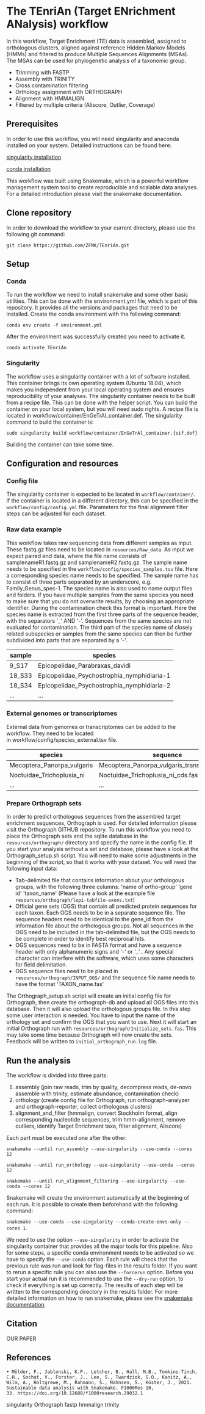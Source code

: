 # The TEnriAn (Target ENrichment ANalysis) workflow


In this workflow, Target Enrichment (TE) data is assembled, assigned to orthologous clusters, aligned against reference Hidden Markov Models (HMMs) and filtered to produce Multiple Sequences Alignments (MSAs). The MSAs can be used for phylogenetic analysis of a taxonomic group.
  * Trimming with FASTP
  * Assembly with TRINITY
  * Cross contamination filtering
  * Orthology assignment with ORTHOGRAPH
  * Alignment with HMMALIGN
  * Filtered by multiple criteria (Aliscore, Outlier, Coverage)

## Prerequisites

In order to use this workflow, you will need singularity and anaconda installed on your system.
Detailed instructions can be found here:

[singularity installation](https://sylabs.io/guides/3.6/admin-guide/index.html)

[conda installation](https://docs.conda.io/projects/conda/en/latest/user-guide/install/index.html)


This workflow was built using Snakemake, which is a powerful workflow management system tool to create reproducible and scalable data analyses. For a detailed introduction please visit the snakemake documentation.

## Clone repository

In order to download the workflow to your current directory, please use the following git command:

`git clone https://github.com/ZFMK/TEnriAn.git `

## Setup

### Conda

To run the workflow we need to install snakemake and some other basic utilities. This can be done with the environment.yml file, which is part of this repository. It provides all the versions and packages that need to be installed. Create the conda environment with the following command:

`conda env create -f environment.yml`

After the environment was successfully created you need to activate it.

`conda activate TEnriAn`

### Singularity

The workflow uses a singularity container with a lot of software installed. This container brings its own operating system (Ubuntu 18.04), which makes you independent from your local operating system and ensures reproducibility of your analyses. The singularity container needs to be built from a recipe file. This can be done with the helper script.
You can build the container on your local system, but you will need sudo rights. A recipe file is located in workflow/container/EnGeTrAl_container.def. The singularity command to build the container is: 

`sudo singularity build workflow/container/EnGeTrAl_container.{sif,def}`

Building the container can take some time.

## Configuration and resources

### Config file

The singularity container is expected to be located in `workflow/container/`. If the container is located in a different directory, this can be specified in the `workflow/config/config.yml` file.
Parameters for the final alignment filter steps can be adjusted for each dataset.

### Raw data example

This workflow takes raw sequencing data from different samples as input. These fastq.gz files need to be located in `resources/Raw_data`.
As input we expect paired end data, where the file name consists of samplenameR1.fastq.gz and samplenameR2.fastq.gz.
The sample name needs to be specified in the `workflow/config/species_samples.tsv` file. Here a corresponding species name needs to be specified.
The sample name has to consist of three parts separated by an underscore, e.g. Family_Genus_spec-1. The species name is also used to name output files and folders. If you have multiple samples from the same species you need to make sure that you do not overwrite results, by choosing an appropriate identifier. During the contamination check this format is important. Here the species name is extracted from the first three parts of the sequence header, with the separators '_' AND '-'. Sequences from the same species are not evaluated for contamination. The third part of the species name of closely related subspecies or samples from the same species can then be further subdivided into parts that are separated by a '-'.

| sample | species |
| ------------- | -----|
|9_S17| Epicopeiidae_Parabraxas_davidi |
| 18_S33 | Epicopeiidae_Psychostrophia_nymphidiaria-1 |
| 18_S34 | Epicopeiidae_Psychostrophia_nymphidiaria-2 |
| ... | ... |

### External genomes or transcriptomes

External data from genomes or transcriptomes can be added to the workflow. They need to be located in workflow/config/species_external.tsv file.

| species |sequence|
|----------|---------|
|Mecoptera_Panorpa_vulgaris|Mecoptera_Panorpa_vulgaris_transcriptome.fas|
|Noctuidae_Trichoplusia_ni|Noctuidae_Trichoplusia_ni_cds.fas|
|...|...|

### Prepare Orthograph sets

In order to predict orthologous sequences from the assembled target enrichment sequences, Orthograph is used. For detailed information please visit the Orthograph GITHUB repository. To run this workflow you need to place the Orthograph sets and the sqlite database in the `resources/orthograph/` directory and specify the name in the config file. If you start your analysis without a set and database, please have a look at the Orthograph_setup.sh script. You will need to make some adjustments in the beginning of the script, so that it works with your dataset. You will need the following input data:
  * Tab-delimited file that contains information about your orthologous groups, with the following three columns: 'name of ortho-group' ‘gene id' 'taxon_name' (Please have a look at the example file `resources/orthograph/lepi-tabfile-exons.txt`)
  * Official gene sets (OGS) that contain all predicted protein sequences for each taxon. Each OGS needs to be in a separate sequence file. The sequence headers need to be identical to the gene_id from the information file about the orthologous groups. Not all sequences in the OGS need to be included in the tab-delimited file, but the OGS needs to be complete in order to identify best reciprocal hits.
  * OGS sequences need to be in FASTA format and have a sequence header with only alphanumeric signs and '-' or '_' . Any special character can interfere with the software, which uses some characters for field delimitation.
  * OGS sequence files need to be placed in `resources/orthograph/INPUT_OGS/` and the sequence file name needs to have the format 'TAXON_name.fas'

The Orthograph_setup.sh script will create an initial config file for Orthograph, then create the orthograph-db and upload all OGS files into this database. Then it will also upload the orthologous groups file. In this step some user interaction is needed. You have to input the name of the orthology set and confirm the OGS that you want to use. Next it will start an initial Orthograph run with `resources/orthograph/Initialize_sets.fas`. This may take some time because Orthograph will now create the sets. Feedback will be written to `initial_orthograph_run.log` file.

## Run the analysis

The workflow is divided into three parts:
  1. assembly (join raw reads, trim by quality, decompress reads, de-novo assemble with trinity, estimate abundance, contamination check)
  2. orthology (create config file for Orthograph, run orthograph-analyzer and orthograph-reporter, collect orthologous clusters)
  3. alignment_and_filter (hmmalign, convert Stockholm format, align corresponding nucleotide sequences, trim hmm-alignment, remove outliers, identify Target Enrichment taxa, filter alignment, Aliscore)

Each part must be executed one after the other:

`snakemake --until run_assembly --use-singularity --use-conda --cores 12`

`snakemake --until run_orthology --use-singularity --use-conda --cores 12`

`snakemake --until run_alignment_filtering --use-singularity --use-conda --cores 12`

Snakemake will create the environment automatically at the beginning of each run. It is possible to create them beforehand with the following command: 

`snakemake --use-conda --use-singularity --conda-create-envs-only --cores 1`. 

We need to use the option `--use-singularity` in order to activate the singularity container that provides all the major tools for this pipeline. Also for some steps, a specific conda environment needs to be activated so we have to specify the `--use-conda` option. Each rule will check that the previous rule was run and look for flag-files in the results folder. If you want to rerun a specific rule you can also use the `--forcerun` option. Before you start your actual run it is recommended to use the `--dry-run` option, to check if everything is set up correctly. The results of each step will be written to the corresponding directory in the results folder. For more detailed information on how to run snakemake, please see the [snakemake documentation](https://snakemake.readthedocs.io/en/stable/).

## Citation

OUR PAPER

## References

    • Mölder, F., Jablonski, K.P., Letcher, B., Hall, M.B., Tomkins-Tinch, C.H., Sochat, V., Forster, J., Lee, S., Twardziok, S.O., Kanitz, A., Wilm, A., Holtgrewe, M., Rahmann, S., Nahnsen, S., Köster, J., 2021. Sustainable data analysis with Snakemake. F1000Res 10, 33. https://doi.org/10.12688/f1000research.29032.1
    

singularity Orthograph fastp hmmalign trinity
